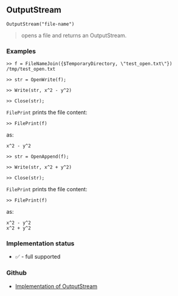 ## OutputStream

```
OutputStream("file-name")
```

> opens a file and returns an OutputStream.

### Examples

```
>> f = FileNameJoin({$TemporaryDirectory, \"test_open.txt\"})
/tmp/test_open.txt

>> str = OpenWrite(f);  

>> Write(str, x^2 - y^2)
 
>> Close(str);
```

`FilePrint` prints the file content:

```
>> FilePrint(f)
```

as:

```
x^2 - y^2 
```

```
>> str = OpenAppend(f); 

>> Write(str, x^2 + y^2) 

>> Close(str);
```

`FilePrint` prints the file content:

```
>> FilePrint(f)
```

as:

```
x^2 - y^2
x^2 + y^2 
```
 

### Implementation status

* &#x2705; - full supported

### Github

* [Implementation of OutputStream](https://github.com/axkr/symja_android_library/blob/master/symja_android_library/matheclipse-core/src/main/java/org/matheclipse/core/builtin/FileFunctions.java#L824) 
